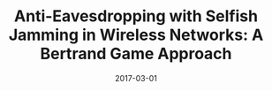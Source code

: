 ---
title: "Anti-Eavesdropping with Selfish Jamming in Wireless Networks: A Bertrand Game Approach"
authors:
- Kun Wang
- Li Yuan
- Toshiaki Miyazaki 
- Song Guo
- Yanfei Sun


date: "2017-03-01"
doi: ""

# Publication type.
# 1 = Conference paper; 2 = Journal article;
# 3 = Preprint Paper; 4 = Report; 5 = Book; 6 = Book section;
# 7 = Thesis; 8 = Patent
publication_types: ["2"]

# Publication name and optional abbreviated publication name.
publication: "*IEEE Transactions on Vehicular Technology*"
publication_short: "TVT"

url_pdf: https://ieeexplore.ieee.org/document/7782794
# url_code: ''
# url_dataset: ''
# url_poster: ''
# url_project: ''
# url_slides: ''
# url_video: ''

---